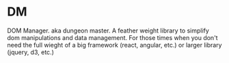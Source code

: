 # DM
 DOM Manager. aka dungeon master. A feather weight library to simplify dom manipulations and data management. For those times when you don't need the full wieght of a big framework (react, angular, etc.) or larger library (jquery, d3, etc.)
